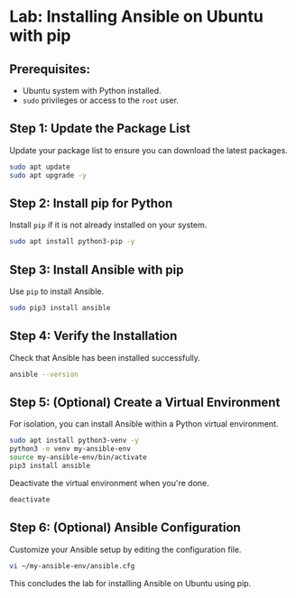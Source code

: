 # Lab: Installing Ansible on Ubuntu with pip

## Prerequisites:
- Ubuntu system with Python installed.
- `sudo` privileges or access to the `root` user.

## Step 1: Update the Package List
Update your package list to ensure you can download the latest packages.
```bash
sudo apt update
sudo apt upgrade -y
```

## Step 2: Install pip for Python
Install `pip` if it is not already installed on your system.
```bash
sudo apt install python3-pip -y
```

## Step 3: Install Ansible with pip
Use `pip` to install Ansible.
```bash
sudo pip3 install ansible
```

## Step 4: Verify the Installation
Check that Ansible has been installed successfully.
```bash
ansible --version
```

## Step 5: (Optional) Create a Virtual Environment
For isolation, you can install Ansible within a Python virtual environment.
```bash
sudo apt install python3-venv -y
python3 -m venv my-ansible-env
source my-ansible-env/bin/activate
pip3 install ansible
```
Deactivate the virtual environment when you're done.
```bash
deactivate
```

## Step 6: (Optional) Ansible Configuration
Customize your Ansible setup by editing the configuration file.
```bash
vi ~/my-ansible-env/ansible.cfg
```

This concludes the lab for installing Ansible on Ubuntu using pip.
